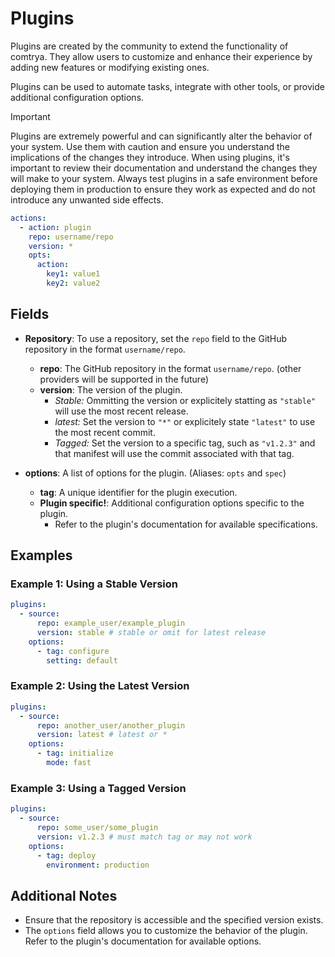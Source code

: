 # Plugins

Plugins are created by the community to extend the functionality of comtrya. They allow users to customize and enhance their experience by adding new features or modifying existing ones.

Plugins can be used to automate tasks, integrate with other tools, or provide additional configuration options.

> [!IMPORTANT]
> Plugins are extremely powerful and can significantly alter the behavior of your system.
> Use them with caution and ensure you understand the implications of the changes they introduce.
> When using plugins, it's important to review their documentation and understand the changes they will make to your system.
> Always test plugins in a safe environment before deploying them in production to ensure they work as expected and do
> not introduce any unwanted side effects.

```yaml
actions:
  - action: plugin
    repo: username/repo
    version: *
    opts:
      action:
        key1: value1
        key2: value2
```

## Fields

- **Repository**: To use a repository, set the `repo` field to the GitHub repository in the format `username/repo`.
  - **repo**: The GitHub repository in the format `username/repo`. (other providers will be supported in the future)
  - **version**: The version of the plugin.
    - *Stable:*  Ommitting the version or explicitely statting as `"stable"` will use the most recent release.
    - *latest:* Set the version to `"*"` or explicitely state `"latest"` to use the most recent commit.
    - *Tagged:* Set the version to a specific tag, such as `"v1.2.3"` and that manifest will use the commit associated with that tag.

- **options**: A list of options for the plugin. (Aliases: `opts` and `spec`)
  - **tag**: A unique identifier for the plugin execution.
  - **Plugin specific!**: Additional configuration options specific to the plugin.
    - Refer to the plugin's documentation for available specifications.

## Examples

### Example 1: Using a Stable Version

```yaml
plugins:
  - source:
      repo: example_user/example_plugin
      version: stable # stable or omit for latest release
    options:
      - tag: configure
        setting: default
```

### Example 2: Using the Latest Version

```yaml
plugins:
  - source:
      repo: another_user/another_plugin
      version: latest # latest or *
    options:
      - tag: initialize
        mode: fast
```

### Example 3: Using a Tagged Version

```yaml
plugins:
  - source:
      repo: some_user/some_plugin
      version: v1.2.3 # must match tag or may not work
    options:
      - tag: deploy
        environment: production
```

## Additional Notes

- Ensure that the repository is accessible and the specified version exists.
- The `options` field allows you to customize the behavior of the plugin. Refer to the plugin's documentation for available options.

